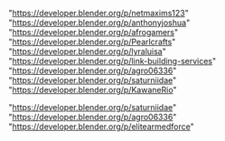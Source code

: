 "https://developer.blender.org/p/netmaxims123"
"https://developer.blender.org/p/anthonyjoshua"
"https://developer.blender.org/p/afrogamers"
"https://developer.blender.org/p/Pearlcrafts"
"https://developer.blender.org/p/lyraluisa"
"https://developer.blender.org/p/link-building-services"
"https://developer.blender.org/p/agro06336"
"https://developer.blender.org/p/saturniidae"
"https://developer.blender.org/p/KawaneRio"
 
"https://developer.blender.org/p/saturniidae"
"https://developer.blender.org/p/agro06336"
"https://developer.blender.org/p/elitearmedforce"
 
